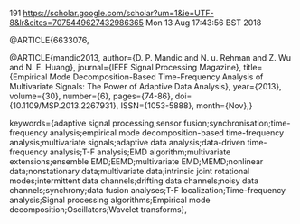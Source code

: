 191
https://scholar.google.com/scholar?um=1&ie=UTF-8&lr&cites=7075449627432986365
Mon 13 Aug 17:43:56 BST 2018

@ARTICLE{6633076, 

@ARTICLE{mandic2013, 
author={D. P. Mandic and N. u. Rehman and Z. Wu and N. E. Huang}, 
journal={IEEE Signal Processing Magazine}, 
title={Empirical Mode Decomposition-Based Time-Frequency Analysis of Multivariate Signals: The Power of Adaptive Data Analysis}, 
year={2013}, 
volume={30}, 
number={6}, 
pages={74-86}, 
doi={10.1109/MSP.2013.2267931}, 
ISSN={1053-5888}, 
month={Nov},}


keywords={adaptive signal processing;sensor fusion;synchronisation;time-frequency analysis;empirical mode decomposition-based time-frequency analysis;multivariate signals;adaptive data analysis;data-driven time-frequency analysis;T-F analysis;EMD algorithm;multivariate extensions;ensemble EMD;EEMD;multivariate EMD;MEMD;nonlinear data;nonstationary data;multivariate data;intrinsic joint rotational modes;intermittent data channels;drifting data channels;noisy data channels;synchrony;data fusion analyses;T-F localization;Time-frequency analysis;Signal processing algorithms;Empirical mode decomposition;Oscillators;Wavelet transforms}, 


